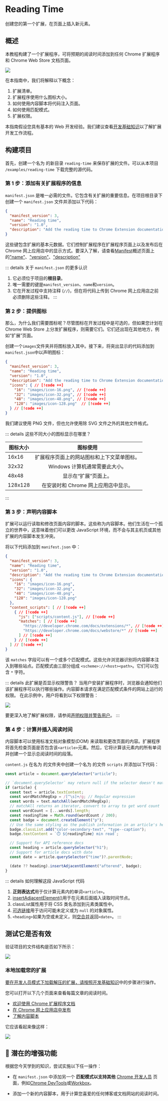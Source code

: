 # Reading Time

创建您的第一个扩展，在页面上插入新元素。

## 概述

本教程构建了一个扩展程序，可将预期的阅读时间添加到任何 Chrome 扩展程序和 Chrome Web Store 文档页面。

![](https://wd.imgix.net/image/BhuKGJaIeLNPW9ehns59NfwqKxF2/VczSGe8eh0Xv7nTXxhxg.png?auto=format&w=1000)

在本指南中，我们将解释以下概念：

1. 扩展清单。
2. 扩展程序使用什么图标大小。
3. 如何使用内容脚本将代码注入页面。
4. 如何使用匹配模式。
5. 扩展权限。

本指南假设您具有基本的 Web 开发经验。我们建议查看[开发基础知识](/quick-start/hello-extension)以了解扩展开发工作流程。

## 构建项目

首先，创建一个名为 的新目录 `reading-time` 来保存扩展的文件。可以从本项目 `/examples/reading-time` 下载完整的源代码。

### 第 1 步：添加有关扩展程序的信息

`manifest.json` 是唯一必需的文件。它包含有关扩展的重要信息。在项目根目录下创建一个 `manifest.json` 文件并添加以下代码：

```json
{
  "manifest_version": 3,
  "name": "Reading time",
  "version": "1.0",
  "description": "Add the reading time to Chrome Extension documentation articles"
}
```

这些键包含扩展的基本元数据。它们控制扩展程序在扩展程序页面上以及发布后在 Chrome 网上应用店中的显示方式。要深入了解，请查看[Manifest](https://developer.chrome.com/docs/extensions/mv3/manifest/)概述页面上的["name"](https://developer.chrome.com/docs/extensions/mv3/manifest/name/)、["version"](https://developer.chrome.com/docs/extensions/mv3/manifest/version/)、["description"](https://developer.chrome.com/docs/extensions/mv3/manifest/description/)

::: details 关于 `manifest.json` 的更多认识
1. 它必须位于项目的**根目录**。
2. 唯一需要的键是`manifest_version`、`name`和`version`。
3. 它在开发过程中支持注释 (`//`)，但在将代码上传到 Chrome 网上应用店之前必须删除这些注释。
:::

### 第 2 步：提供图标

那么，为什么我们需要图标呢？尽管图标在开发过程中是可选的，但如果您计划在 Chrome Web Store 上分发扩展程序，则需要它们。它们还出现在其他地方，例如“扩展”页面。

创建一个`images`文件夹并将图标放入其中。接下来，将突出显示的代码添加到`manifest.json`中以声明图标：

```json
{
  "manifest_version": 3,
  "name": "Reading time",
  "version": "1.0",
  "description": "Add the reading time to Chrome Extension documentation articles",
  "icons": { // [!code ++]
    "16": "images/icon-16.png", // [!code ++]
    "32": "images/icon-32.png", // [!code ++]
    "48": "images/icon-48.png", // [!code ++]
    "128": "images/icon-128.png"  // [!code ++]
  } // [!code ++]
}
```

我们建议使用 PNG 文件，但也允许使用除 SVG 文件之外的其他文件格式。

::: details 这些不同大小的图标显示在哪里？

| 图标大小 |                  图标使用                  |
| -------- | :----------------------------------------: |
| 16x16    | 扩展程序页面上的网站图标和上下文菜单图标。 |
| 32x32    |       Windows 计算机通常需要此大小。       |
| 48x48    |            显示在“扩展”页面上。            |
| 128x128  |    在安装时和 Chrome 网上应用店中显示。    |

:::

### 第 3 步：声明内容脚本

扩展可以运行读取和修改页面内容的脚本。这些称为内容脚本。他们生活在一个孤立的世界中，这意味着他们可以更改 JavaScript 环境，而不会与其主机页或其他扩展的内容脚本发生冲突。

将以下代码添加到 `manifest.json` 中：

```json
{
  "manifest_version": 3,
  "name": "Reading time",
  "version": "1.0",
  "description": "Add the reading time to Chrome Extension documentation articles",
  "icons": {
    "16": "images/icon-16.png",
    "32": "images/icon-32.png",
    "48": "images/icon-48.png",
    "128": "images/icon-128.png"
  },
  "content_scripts": [ // [!code ++]
    { // [!code ++]
      "js": ["scripts/content.js"], // [!code ++]
      "matches": [ // [!code ++]
        "https://developer.chrome.com/docs/extensions/*", // [!code ++]
        "https://developer.chrome.com/docs/webstore/*" // [!code ++]
      ] // [!code ++]
    } // [!code ++]
  ] // [!code ++]
}
```

该 `matches` 字段可以有一个或多个匹配模式。这些允许浏览器识别将内容脚本注入到哪些站点。匹配模式由三部分组成 `<scheme>://<host><path>`。它们可以包含 `*` 字符。

::: details 此扩展是否显示权限警告？
当用户安装扩展程序时，浏览器会通知他们该扩展程序可以执行哪些操作。内容脚本请求在满足匹配模式条件的网站上运行的权限。
在此示例中，用户将看到以下权限警告：

![](https://wd.imgix.net/image/BhuKGJaIeLNPW9ehns59NfwqKxF2/rKDdOyri9x8VkhTEXbO6.png?auto=format&w=676)

要更深入地了解扩展权限，请参阅[声明权限并警告用户](https://developer.chrome.com/docs/extensions/mv3/permission_warnings/)。
:::

### 第 4 步：计算并插入阅读时间

内容脚本可以使用标准文档对象模型(DOM) 来读取和更改页面的内容。扩展程序将首先检查页面是否包含该`<article>`元素。然后，它将计算该元素内的所有单词并创建一个显示总阅读时间的段落。

`content.js` 在名为 的文件夹中创建一个名为 的文件 `scripts` 并添加以下代码：

```js
const article = document.querySelector("article");

// `document.querySelector` may return null if the selector doesn't match anything.
if (article) {
  const text = article.textContent;
  const wordMatchRegExp = /[^\s]+/g; // Regular expression
  const words = text.matchAll(wordMatchRegExp);
  // matchAll returns an iterator, convert to array to get word count
  const wordCount = [...words].length;
  const readingTime = Math.round(wordCount / 200);
  const badge = document.createElement("p");
  // Use the same styling as the publish information in an article's header
  badge.classList.add("color-secondary-text", "type--caption");
  badge.textContent = `⏱️ ${readingTime} min read`;

  // Support for API reference docs
  const heading = article.querySelector("h1");
  // Support for article docs with date
  const date = article.querySelector("time")?.parentNode;

  (date ?? heading).insertAdjacentElement("afterend", badge);
}
```

::: details 如何理解这段 JavaScript 代码
1. **正则表达式**用于仅计算元素内的单词`<article>`。
2. [insertAdjacentElement()](https://developer.mozilla.org/docs/Web/API/Element/insertAdjacentElement)用于在元素后面插入读取时间节点。
3. classList属性用于将 CSS 类名添加到元素类属性中。
4. [可选链接](https://developer.mozilla.org/docs/Web/JavaScript/Reference/Operators/Optional_chaining)用于访问可能未定义或为 `null` 的对象属性。
5. `<heading>`如果为空或未定义，则[空合并](https://developer.mozilla.org/docs/Web/JavaScript/Reference/Operators/Nullish_coalescing_operator)返回`<date>`。
:::

## 测试它是否有效

验证项目的文件结构是否如下所示：

![](https://wd.imgix.net/image/BhuKGJaIeLNPW9ehns59NfwqKxF2/clhDe13hHGwiNyuRczzk.png?auto=format&w=1400)

### 本地加载您的扩展

[要在开发人员模式下加载解压的扩展，请按照开发基础知识](/quick-start/hello-extension)中的步骤进行操作。

您可以打开以下几个页面来查看每篇文章的阅读时间。

- [欢迎使用 Chrome 扩展程序文档](https://developer.chrome.com/docs/extensions/mv3/)
- [在 Chrome 网上应用店中发布](https://developer.chrome.com/docs/webstore/publish/)
- [了解内容脚本](https://developer.chrome.com/docs/extensions/mv3/content_scripts/)

它应该看起来像这样：

![](https://wd.imgix.net/image/BhuKGJaIeLNPW9ehns59NfwqKxF2/VczSGe8eh0Xv7nTXxhxg.png?auto=format&w=1000)

## 🎯 潜在的增强功能

根据您今天学到的知识，尝试实施以下任一操作：

- 在 `manifest.json` 中添加另一个 **匹配模式以支持其他** [Chrome 开发人员](https://developer.chrome.com/docs/) 页面，例如[Chrome DevTools](https://developer.chrome.com/docs/devtools/)或[Workbox](https://developer.chrome.com/docs/workbox/)。

- 添加一个新的内容脚本，用于计算您喜爱的任何博客或文档网站的阅读时间。